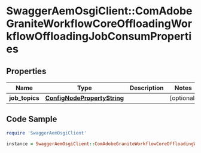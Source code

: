 # SwaggerAemOsgiClient::ComAdobeGraniteWorkflowCoreOffloadingWorkflowOffloadingJobConsumProperties

## Properties

Name | Type | Description | Notes
------------ | ------------- | ------------- | -------------
**job_topics** | [**ConfigNodePropertyString**](ConfigNodePropertyString.md) |  | [optional] 

## Code Sample

```ruby
require 'SwaggerAemOsgiClient'

instance = SwaggerAemOsgiClient::ComAdobeGraniteWorkflowCoreOffloadingWorkflowOffloadingJobConsumProperties.new(job_topics: null)
```



